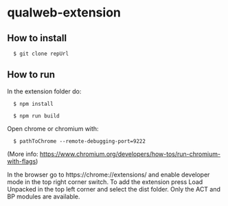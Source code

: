 # qualweb-extension
## How to install

```shell
  $ git clone repUrl
```

## How to run

In the extension folder do:

```shell
  $ npm install
```

```shell
  $ npm run build
```
Open chrome or chromium with:

```shell
  $ pathToChrome --remote-debugging-port=9222
```
(More info: https://www.chromium.org/developers/how-tos/run-chromium-with-flags)

In the browser go to https://chrome://extensions/ and enable developer mode in the top right corner switch.
To add the extension press Load Unpacked in the top left corner and select the dist folder.
Only the ACT and BP modules are available.
